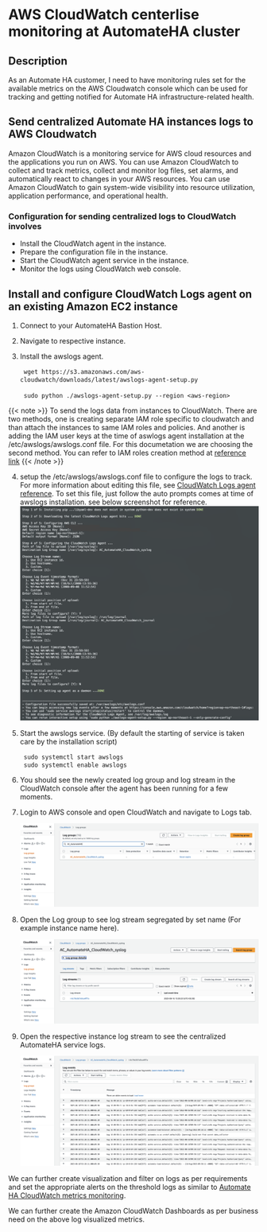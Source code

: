 # AWS CloudWatch centerlise monitoring at AutomateHA cluster

## Description

As an Automate HA customer, I need to have monitoring rules set for the available metrics on the AWS Cloudwatch console which can be used for tracking and getting notified for Automate HA infrastructure-related health.

## Send centralized Automate HA instances logs to AWS Cloudwatch

Amazon CloudWatch is a monitoring service for AWS cloud resources and the applications you run on AWS. You can use Amazon CloudWatch to collect and track metrics, collect and monitor log files, set alarms, and automatically react to changes in your AWS resources. You can use Amazon CloudWatch to gain system-wide visibility into resource utilization, application performance,
and operational health.

### Configuration for sending centralized logs to CloudWatch involves

* Install the CloudWatch agent in the instance.
* Prepare the configuration file in the instance.
* Start the CloudWatch agent service in the instance.
* Monitor the logs using CloudWatch web console.

## Install and configure CloudWatch Logs agent on an existing Amazon EC2 instance

1. Connect to your AutomateHA Bastion Host.

2. Navigate to respective instance.

3. Install the awslogs agent.

        wget https://s3.amazonaws.com/aws-cloudwatch/downloads/latest/awslogs-agent-setup.py

        sudo python ./awslogs-agent-setup.py --region <aws-region>

{{< note >}} To send the logs data from instances to CloudWatch. There are two methods, one is creating separate IAM role specific to cloudwatch and than attach the instances to same IAM roles and policies. And another is adding the IAM user keys at the time of aswlogs agent installation at the /etc/awslogs/awslogs.conf file. For this documetation we are choosing the second method. You can refer to IAM roles creation method at [reference link](https://docs.aws.amazon.com/AmazonCloudWatch/latest/monitoring/create-iam-roles-for-cloudwatch-agent.html) {{< /note >}}

4. setup the /etc/awslogs/awslogs.conf file to configure the logs to track. For more information about editing this file, see [CloudWatch Logs agent reference](https://docs.aws.amazon.com/AmazonCloudWatch/latest/logs/AgentReference.html). To set this file, just follow the auto prompts comes at time of awslogs installation. see below screenshot for reference.
![awslogs_configration](images/awslogs_configure.png)

5. Start the awslogs service. (By default the starting of service is taken care by the installation script)

        sudo systemctl start awslogs
        sudo systemctl enable awslogs

6. You should see the newly created log group and log stream in the CloudWatch console after the agent has been running for a few moments.

7. Login to AWS console and open CloudWatch and navigate to Logs tab.

    ![CloudWatch_LogsGroup](images/CloudWatch_logsGroup.png)

8. Open the Log group to see log stream segregated by set name (For example instance name here).

   ![CloudWatch_LogStream](images/CloudWatch_logstream.png)

9. Open the respective instance log stream to see the centralized AutomateHA service logs.

    ![ClodWatch_Logs](images/CloudWatch_Logs.png)

We can further create visualization and filter on logs as per requirements and set the appropriate alerts on the threshold logs as similar to [Automate HA CloudWatch metrics monitoring](/cloud-watch/AWS_CloudWatch_Metrics_Monitoring_Configration.md).

We can further create the Amazon CloudWatch Dashboards as per business need on the above log visualized metrics.

